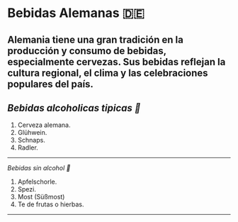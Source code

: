 # Bebidas Alemanas 🇩🇪
Alemania tiene una gran tradición en la producción y consumo de bebidas, especialmente cervezas. Sus bebidas reflejan la cultura regional, el clima y las celebraciones populares del país.
---
## *Bebidas alcoholicas tipicas 🍻*
1. Cerveza alemana.
2. Glühwein.
3. Schnaps.
4. Radler.
---
*Bebidas sin alcohol 🥤*
1. Apfelschorle.
2. Spezi.
3. Most (Süßmost)
4. Te de frutas o hierbas.
---